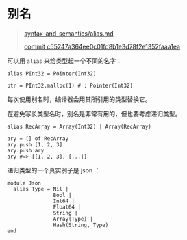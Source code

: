 # 别名

> [syntax_and_semantics/alias.md][alias]
>
> [commit c55247a364ee0c01fd8b1e3d78f2e1352faaa1ea][commit]

[alias]: https://github.com/crystal-lang/crystal-book/blob/master/syntax_and_semantics/alias.md
[commit]: https://github.com/crystal-lang/crystal-book/commit/c55247a364ee0c01fd8b1e3d78f2e1352faaa1ea

可以用 `alias` 来给类型起一个不同的名字：

```crystal
alias PInt32 = Pointer(Int32)

ptr = PInt32.malloc(1) # : Pointer(Int32)
```

每次使用别名时，编译器会用其所引用的类型替换它。

在避免写长类型名时，别名是非常有用的，但也要考虑递归类型。

```crystal
alias RecArray = Array(Int32) | Array(RecArray)

ary = [] of RecArray
ary.push [1, 2, 3]
ary.push ary
ary #=> [[1, 2, 3], [...]]
```

递归类型的一个真实例子是 json ：

```crystal
module Json
  alias Type = Nil |
               Bool |
               Int64 |
               Float64 |
               String |
               Array(Type) |
               Hash(String, Type)
end
```
